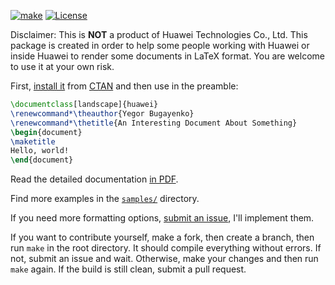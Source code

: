 [![make](https://github.com/yegor256/huawei.cls/actions/workflows/make.yml/badge.svg)](https://github.com/yegor256/huawei.cls/actions/workflows/make.yml)
[![License](https://img.shields.io/badge/license-MIT-green.svg)](https://github.com/yegor256/huawei.cls/blob/master/LICENSE.txt)

Disclaimer: This is **NOT** a product of Huawei Technologies Co., Ltd.
This package is created in order to help some people working
with Huawei or inside Huawei to render some documents in LaTeX format.
You are welcome to use it at your own risk.

First, [install it](https://en.wikibooks.org/wiki/LaTeX/Installing_Extra_Packages)
from [CTAN](https://ctan.org/pkg/huawei) 
and then use in the preamble:

```tex
\documentclass[landscape]{huawei}
\renewcommand*\theauthor{Yegor Bugayenko}
\renewcommand*\thetitle{An Interesting Document About Something}
\begin{document}
\maketitle
Hello, world!
\end{document}
```

Read the detailed documentation [in PDF](http://mirrors.ctan.org/macros/latex/contrib/huawei/huawei.pdf).

Find more examples in the [`samples/`](/samples) directory.

If you need more formatting options, 
[submit an issue](https://github.com/yegor256/huawei.cls/issues), 
I'll implement them.

If you want to contribute yourself, make a fork, then create a branch, 
then run `make` in the root directory.
It should compile everything without errors. If not, submit an issue and wait.
Otherwise, make your changes and then run `make` again. If the build is
still clean, submit a pull request.
